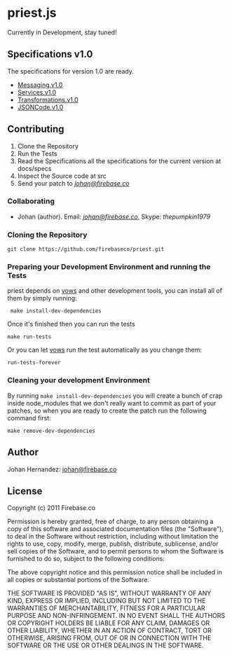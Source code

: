 # priest.js

Currently in Development, stay tuned!

## Specifications v1.0

The specifications for version 1.0 are ready.

* [Messaging.v1.0](https://github.com/firebaseco/priest/blob/master/docs/specs/Messaging.v1.0.md)
* [Services.v1.0](https://github.com/firebaseco/priest/blob/master/docs/specs/Services.v1.0.md)
* [Transformations.v1.0](https://github.com/firebaseco/priest/blob/master/docs/specs/Transformations.v1.0.md)
* [JSONCode.v1.0](https://github.com/firebaseco/priest/blob/master/docs/specs/JSONCode.v.1.0.md)

## Contributing

1. Clone the Repository
2. Run the Tests
3. Read the Specifications all the specifications for the current version at docs/specs
4. Inspect the Source code at src
5. Send your patch to *johan@firebase.co*

### Collaborating

* Johan (author). Email: *johan@firebase.co*, Skype: *thepumpkin1979*

### Cloning the Repository

    git clone https://github.com/firebaseco/priest.git

### Preparing your Development Environment and running the Tests

priest depends on [vows](http://vowsjs.org/) and other development tools, you can install all of them by simply running:

     make install-dev-dependencies

Once it's finished then you can run the tests

    make run-tests

Or you can let [vows](http://vowsjs.org/) run the test automatically as you change them:

    run-tests-forever

### Cleaning your development Environment

By running `make install-dev-dependencies` you will create a bunch of crap inside node_modules that we don't really want to commit as part of your patches, so when you are ready to create the patch run the following command first:

    make remove-dev-dependencies


## Author
Johan Hernandez: johan@firebase.co

## License

Copyright (c) 2011 Firebase.co

Permission is hereby granted, free of charge, to any person obtaining a copy
of this software and associated documentation files (the "Software"), to deal
in the Software without restriction, including without limitation the rights
to use, copy, modify, merge, publish, distribute, sublicense, and/or sell
copies of the Software, and to permit persons to whom the Software is
furnished to do so, subject to the following conditions:

The above copyright notice and this permission notice shall be included in
all copies or substantial portions of the Software.

THE SOFTWARE IS PROVIDED "AS IS", WITHOUT WARRANTY OF ANY KIND, EXPRESS OR
IMPLIED, INCLUDING BUT NOT LIMITED TO THE WARRANTIES OF MERCHANTABILITY,
FITNESS FOR A PARTICULAR PURPOSE AND NON-INFRINGEMENT. IN NO EVENT SHALL THE
AUTHORS OR COPYRIGHT HOLDERS BE LIABLE FOR ANY CLAIM, DAMAGES OR OTHER
LIABILITY, WHETHER IN AN ACTION OF CONTRACT, TORT OR OTHERWISE, ARISING FROM,
OUT OF OR IN CONNECTION WITH THE SOFTWARE OR THE USE OR OTHER DEALINGS IN
THE SOFTWARE.